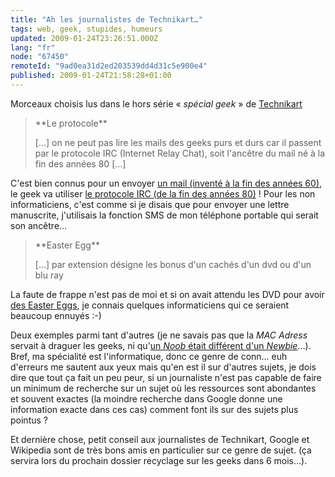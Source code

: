 ```yaml
---
title: "Ah les journalistes de Technikart…"
tags: web, geek, stupides, humeurs
updated: 2009-01-24T23:26:51.000Z
lang: "fr"
node: "67450"
remoteId: "9ad0ea31d2ed203539dd4d31c5e900e4"
published: 2009-01-24T21:58:28+01:00
---
```


Morceaux choisis lus dans le hors série « *spécial geek* » de [Technikart](http://www.technikart.com/)

<blockquote>
**Le protocole**

[…] on ne peut pas lire les mails des geeks purs et durs car il passent par le protocole IRC (Internet Relay Chat), soit l'ancêtre du mail né à la fin des années 80 […]
</blockquote>


C'est bien connus pour un envoyer [un mail (inventé à la fin des années 60)](http://fr.wikipedia.org/wiki/Mail), le geek va utiliser [le protocole IRC (de la fin des années 80)](http://fr.wikipedia.org/wiki/Irc) ! Pour les non informaticiens, c'est comme si je disais que pour envoyer une lettre manuscrite, j'utilisais la fonction SMS de mon téléphone portable qui serait son ancêtre…

<blockquote>
**Easter Egg**

[…] par extension désigne les bonus d'un cachés d'un dvd ou d'un blu ray
</blockquote>


La faute de frappe n'est pas de moi et si on avait attendu les DVD pour avoir [des Easter Eggs](http://www.eeggs.com/), je connais quelques informaticiens qui ce seraient beaucoup ennuyés :-)


Deux exemples parmi tant d'autres (je ne savais pas que la *MAC Adress* servait à draguer les geeks, ni qu'[un *Noob* était différent d'un *Newbie*](http://fr.wikipedia.org/wiki/Noob)…). Bref, ma spécialité est l'informatique, donc ce genre de conn… euh d'erreurs me sautent aux yeux mais qu'en est il sur d'autres sujets, je dois dire que tout ça fait un peu peur, si un journaliste n'est pas capable de faire un minimum de recherche sur un sujet où les ressources sont abondantes et souvent exactes (la moindre recherche dans Google donne une information exacte dans ces cas) comment font ils sur des sujets plus pointus ?


Et dernière chose, petit conseil aux journalistes de Technikart, Google et Wikipedia sont de très bons amis en particulier sur ce genre de sujet. (ça servira lors du prochain dossier recyclage sur les geeks dans 6 mois…).

